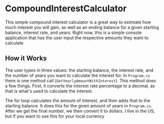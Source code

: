 # CompoundInterestCalculator

This simple compound interest calculator is a great way to estimate how much interest you will gain, as well as an ending balance for a given starting balance, interest rate, and years. Right now, this is a simple console
application that has the user input the respective amounts they want to calculate 

## How it Works
The user types in three values: the starting balance, the interest rate, and the number of years you want to calculate the interest for. In `Program.cs` there is one method call (`GetYearlyAmountWithInterest`). This method does a few things. First, it converts the interest rate percentage to a decimal, as that is what's used to calculate the interest. 

The for loop calculates the amount of interest, and then adds that to the starting balance. It does this for the given amount of years in `Program.cs`. After we get the final number, we then convert it to dollars. I live in the US, but if you want to use this for your local currency
